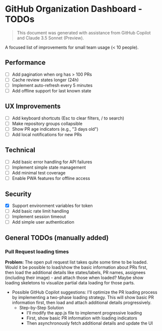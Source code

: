 # GitHub Organization Dashboard - TODOs

> This document was generated with assistance from GitHub Copilot and Claude 3.5 Sonnet (Preview).

A focused list of improvements for small team usage (< 10 people).

## Performance
- [ ] Add pagination when org has > 100 PRs
- [ ] Cache review states longer (24h)
- [ ] Implement auto-refresh every 5 minutes
- [ ] Add offline support for last known state

## UX Improvements
- [ ] Add keyboard shortcuts (Esc to clear filters, / to search)
- [ ] Make repository groups collapsible
- [ ] Show PR age indicators (e.g., "3 days old")
- [ ] Add local notifications for new PRs

## Technical
- [ ] Add basic error handling for API failures
- [ ] Implement simple state management
- [ ] Add minimal test coverage
- [ ] Enable PWA features for offline access

## Security
- [x] Support environment variables for token
- [ ] Add basic rate limit handling
- [ ] Implement session timeout
- [ ] Add simple user authentication

## General TODOs (manually added)

### Pull Request loading times

**Problem:** The open pull request list takes quite some time to be loaded. Would it be possible to load/show the basic information about PRs first, then load the additional details like states/labels, PR names, assignees (including their image) - and attach those when loaded? Maybe show loading skeletons to visualize partial data loading for those parts.

- Possible GitHub Copilot suggestions:
I'll optimize the PR loading process by implementing a two-phase loading strategy. This will show basic PR information first, then load and attach additional details progressively.
  - Step-by-Step Solution
    - I'll modify the app.js file to implement progressive loading
    - First, show basic PR information with loading indicators
    - Then asynchronously fetch additional details and update the UI
